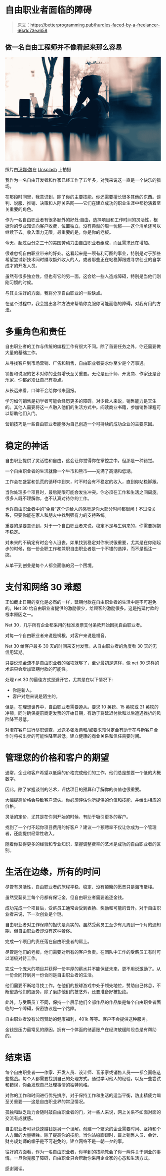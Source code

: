 # 自由职业者面临的障碍

> 原文：<https://betterprogramming.pub/hurdles-faced-by-a-freelancer-66a1c73ea658>

## 做一名自由工程师并不像看起来那么容易

![](img/161eca75e699719117715d9840a0788c.png)

照片由[汉娜·魏](https://unsplash.com/@herlifeinpixels?utm_source=medium&utm_medium=referral)在 [Unsplash](https://unsplash.com?utm_source=medium&utm_medium=referral) 上拍摄

我作为一名自由开发者和作家已经工作了五年多，对我来说这一直是一个快乐的猎场。

在那段时间里，我意识到，除了你的主要技能，你还需要擅长很多其他的东西。谈判、说服、推销、决策和人际关系网——它们在建立成功的职业生涯中都扮演着至关重要的角色。

作为一名自由职业者有很多额外的好处:自由，选择项目和工作时间的灵活性，根据你的专业知识向客户收费，位置独立，没有典型的周一忧郁——这个清单还可以继续下去。收入潜力无限。最重要的是，你是你的老板。

今天，超过百分之三十的美国劳动力由自由职业者组成，而且需求还在增加。

很难忽视自由职业带来的好处。这看起来是一项有利可图的事业，特别是对于那些希望尝试新技术同时赚取额外收入的人，或者那些正在站稳脚跟或寻求创业的自学成才的开发人员。

虽然有很多独立性，但也有它的另一面，这会给一些人造成障碍，特别是当他们刚刚习惯的时候。

与其关注好的方面，我将分享自由职业的一些缺点。

在这个过程中，我会提出各种方法来帮助你克服你可能面临的障碍。对我有用的方法。

# 多重角色和责任

自由职业者的工作与传统的编程工作有很大不同。除了首要任务之外，你还需要做大量的基础工作。

从寻找客户到市场营销、广告和销售，自由职业者要求你至少是个万事通。

销售和说服的艺术对你的业务增长至关重要。无论是设计师、开发商、作家还是音乐家，你都必须让自己有卖点。

从长远来看，口碑不会给你带来回报。

学习如何销售是初学者可能会经历更多的障碍。对少数人来说，销售能力是天生的。其他人需要将这一点融入他们的生活方式中。阅读商业书籍，参加销售课程可以帮助他们入门。

营销技巧是一些自由职业者能够为自己创造一个可持续的成功企业的主要原因。

# 稳定的神话

自由职业提供了灵活性和自由，这会让你觉得你在掌控之中。但那是一种错觉。

一个自由职业者的生活就像一个牛市和熊市——充满了高潮和低潮。

工作会在盛宴和饥荒的循环中到来，时不时会有不稳定的收入，直到你站稳脚跟。

当你处理多个项目时，最后期限可能会发生冲突。你必须在工作和生活之间周旋。很多人既不理解你，也不认真对待你的工作。

也许自由职业者中的“免费”这个词给人的感觉是你大部分时间都很闲！不过没关系，只要你能在家人和朋友中找到强有力的支持系统。

重要的是要意识到，对于一个自由职业者来说，稳定不是与生俱来的，你需要拥抱不稳定。

对未来的不确定有时会令人沮丧。如果找到稳定对你来说很重要，尤其是在你刚起步的时候，做一份全职工作和兼职自由职业者是一个不错的选择，而不是孤注一掷。

从单干到创业是每个人都会面临的另一个困境。

# 支付和网络 30 难题

正如截止日期的变化是必然的一样，延期付款在自由职业者的生活中是不可避免的。Net 30 给自由职业者提供的激励很少，给顾客的激励很多。这是拖延付款的根本原因之一。

Net 30，几乎所有企业都采用的标准发票支付条款开始困扰自由职业者。

对每一个自由职业者来说是祸根，对客户来说是福音。

Net 30 给客户最多 30 天的时间来支付发票。从自由职业者的角度看 30 天的无信用延期。

只要说现金流不是自由职业者的强项就够了，至少最初是这样，像 net 30 这样的术语只会增加延期付款的可能性。

处理 net 30 的最佳方式是避开它，尤其是在以下情况下:

*   你是新人。
*   客户对您来说是陌生的。

但是，在理想世界中，自由职业者需要遵从。要求 10 英镑、15 英镑或 21 英镑的净额，同时确保提前商定发票的开始日期，有助于将延迟付款和以后遭遇挫折的风险降至最低。

对潜在客户进行尽职调查，发送多张发票和/或要求预付定金有助于在与新客户合作时将被出卖的可能性降至最低。建立健康的商业关系和信任需要时间。

# 管理您的价格和客户的期望

通常，企业和客户希望以低廉的价格完成他们的工作。他们总是想要一个低的大概数字。

因此，除了掌握谈判的艺术，评估项目的预算和了解你的价值也很重要。

大幅提高价格会导致客户流失。你必须评估你所提供的价值和技能，并给出相应的价格。

灵活的定价，尤其是在你刚开始的时候，有助于吸引更多的客户。

找到了一个付不起你项目费用的好客户？建议一个预聘率不仅让你成为一个管理者，还能提供经常性收入。

随着你获得更多的经验和专业知识，掌握调整费率的艺术是成功的自由职业者的区别。

# 生活在边缘，所有的时间

尽管有灵活性，自由职业者的旅程平稳、稳定、没有颠簸的愿景只是海市蜃楼。

虽然受薪员工每个月都有保证金，但自由职业者需要追逐金钱。

成功完成一个项目后，受薪员工通常会受到表扬、奖励和可能的晋升。对于自由职业者来说，下一次创业是个谜。

自由职业者对工作保障的担忧是真实的。虽然受薪员工至少有几周到一个月的通知期，但自由职业者却没有这种奢侈。

完成一个项目的责任落在自由职业者的肩上。

尽管是他们的老板，他们需要对所有的客户负责。在团队中工作的受薪员工有时可以消极对待工作。

完成一个庞大的项目并获得一份丰厚的薪水并不能保证未来，更不用说激励了。从一份合同转到另一份合同是自由职业者的生活。

他们需要不断地寻找工作，在他们的投球游戏中处于领先地位，赞助自己休息，不断塑造他们的服务，除了磨练他们的技艺外，还要准备好被拒绝。

此外，与受薪员工不同，保持一个展示他们全部作品的作品集是每个自由职业者面临的一个障碍，保密协议是一个路障。

自由职业者没有公司赞助的健康福利，401k 等等。客户不会提供这种服务。

金钱是压力最常见的原因，拥有一个体面的储蓄账户在经济放缓阶段总是有帮助的。

# 结束语

每个自由职业者——作家、开发人员、设计师、音乐家或销售人员——都会面临这些挑战。每个人都需要找到自己的处理方式。通过学习他人的经验，以及一些尝试和错误，你会发现自己处理事情的独特风格。

对你的工作和时间进行优先排序，对于保持工作和生活的适当平衡，防止精疲力竭至关重要——这是自由职业界的常见情况。

孤独和缺乏动力会随时敲自由职业者的门，对一些人来说，网上关系不如面对面的交流有成就感。

自由职业者可以快速赚钱是另一个误解。创建一个繁荣的企业需要时间、坚持和个人方面的大量牺牲。除了提高你的技能，当你站稳脚跟时，戴上销售人员、会计、财务规划师的帽子是不可避免的。建立网络不是一朝一夕的事。

往好的方面看，作为一名自由职业者，你学到的技能教会了你一两件关于创业的事情。一旦你克服了障碍，自由职业只会帮助你采用企业家的心态和生活方式。

感谢阅读。